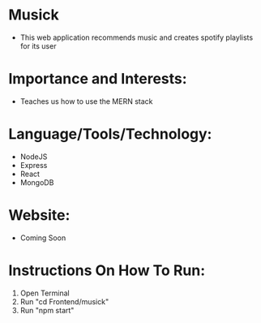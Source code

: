 # Musick
* This web application recommends music and creates spotify playlists for its user

# Importance and Interests:
* Teaches us how to use the MERN stack

# Language/Tools/Technology:
* NodeJS
* Express
* React
* MongoDB

# Website:
* Coming Soon

# Instructions On How To Run:
1. Open Terminal
2. Run "cd Frontend/musick"
3. Run "npm start"